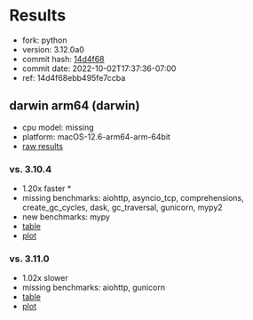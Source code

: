 # Results

- fork: python
- version: 3.12.0a0
- commit hash: [14d4f68](https://github.com/python/cpython/commit/14d4f68)
- commit date: 2022-10-02T17:37:36-07:00
- ref: 14d4f68ebb495fe7ccba

## darwin arm64 (darwin)

- cpu model: missing
- platform: macOS-12.6-arm64-arm-64bit
- [raw results](bm-20221002-darwin-arm64-python-14d4f68ebb495fe7ccba-3.12.0a0-14d4f68.json)

### vs. 3.10.4

- 1.20x faster \*
- missing benchmarks: aiohttp, asyncio_tcp, comprehensions, create_gc_cycles, dask, gc_traversal, gunicorn, mypy2
- new benchmarks: mypy
- [table](bm-20221002-darwin-arm64-python-14d4f68ebb495fe7ccba-3.12.0a0-14d4f68-vs-3.10.4.md)
- [plot](bm-20221002-darwin-arm64-python-14d4f68ebb495fe7ccba-3.12.0a0-14d4f68-vs-3.10.4.png)

### vs. 3.11.0

- 1.02x slower
- missing benchmarks: aiohttp, gunicorn
- [table](bm-20221002-darwin-arm64-python-14d4f68ebb495fe7ccba-3.12.0a0-14d4f68-vs-3.11.0.md)
- [plot](bm-20221002-darwin-arm64-python-14d4f68ebb495fe7ccba-3.12.0a0-14d4f68-vs-3.11.0.png)

